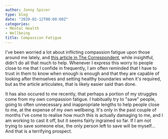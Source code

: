 ```yaml
---
author: Jonny Spicer
type: blog
date: "2020-02-12T00:00:00Z"
categories:
- Mental Health
- Wellbeing
title: Compassion Fatigue
---
```

I've been worried a lot about inflicting compassion fatigue upon those around me lately, and [this article in The Correspondent](https://thecorrespondent.com/287/who-helps-the-person-who-answers-the-suicide-hotline/5845662207-ad84dea9), while insightful, didn't do all that much to help. Whenever I express this
worry to people close to me that I confide in frequently, I am often reminded that I have to trust in them to know when enough is enough and that they are capable of
looking after themselves and setting healthy boundaries when it's required, but as the article articulates, that is likely easier said than done.

It has also occured to me recently, that perhaps a portion of my struggles come from my own compassion fatigue. I habitually try to "save" people, going to often
unnecessary and inappropriate lengths to help people close to me, at the expense of my own wellbeing. It's only in the past couple of months I've come to realise how much
this is actually damaging to me, and I am working to cast it off, but it seems fairly ingrained so far. If I am not trying to save someone else, the only person left to
save will be myself... And that is a terrifying prospect.
